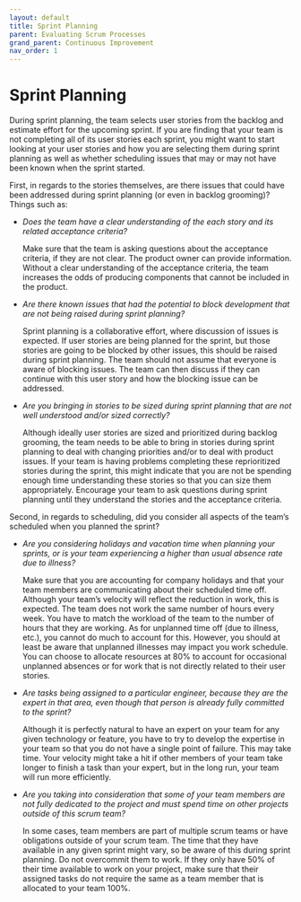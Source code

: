 ```yaml
---
layout: default
title: Sprint Planning
parent: Evaluating Scrum Processes
grand_parent: Continuous Improvement
nav_order: 1
---
```


# Sprint Planning
During sprint planning, the team selects user stories from the backlog and estimate effort for the upcoming sprint. If you are finding that 
your team is not completing all of its user stories each sprint, you might want to start looking at your user stories and how you are selecting 
them during sprint planning as well as whether scheduling issues that may or may not have been known when the sprint started.

First, in regards to the stories themselves, are there issues that could have been addressed during sprint planning (or even in backlog grooming)? Things such as:

*	_Does the team have a clear understanding of the each story and its related acceptance criteria?_

    Make sure that the team is asking questions about the acceptance criteria, if they are not clear. The product owner can provide information. 
Without a clear understanding of the acceptance criteria, the team increases the odds of producing components that cannot be included in the product.

*	_Are there known issues that had the potential to block development that are not being raised during sprint planning?_

    Sprint planning is a collaborative effort, where discussion of issues is expected. If user stories are being planned for the sprint, but 
those stories are going to be blocked by other issues, this should be raised during sprint planning. The team should not assume that 
everyone is aware of blocking issues. The team can then discuss if they can continue with this user story and how the blocking issue can be addressed.

*	_Are you bringing in stories to be sized during sprint planning that are not well understood and/or sized correctly?_

    Although ideally user stories are sized and prioritized during backlog grooming, the team needs to be able to bring in stories during sprint 
planning to deal with changing priorities and/or to deal with product issues. If your team is having problems completing these reprioritized stories 
during the sprint, this might indicate that you are not be spending enough time understanding these stories so that you can size them appropriately. 
Encourage your team to ask questions during sprint planning until they understand the stories and the acceptance criteria.

Second, in regards to scheduling, did you consider all aspects of the team’s scheduled when you planned the sprint?

*	_Are you considering holidays and vacation time when planning your sprints, or is your team experiencing a higher than usual absence rate due to illness?_

    Make sure that you are accounting for company holidays and that your team members are communicating about their scheduled time off. 
Although your team’s velocity will reflect the reduction in work, this is expected. The team does not work the same number of hours every week. 
You have to match the workload of the team to the number of hours that they are working. As for unplanned time off (due to illness, etc.), you 
cannot do much to account for this. However, you should at least be aware that unplanned illnesses may impact you work schedule. You can choose to 
allocate resources at 80% to account for occasional unplanned absences or for work that is not directly related to their user stories.

*	_Are tasks being assigned to a particular engineer, because they are the expert in that area, even though that person is already fully committed to the sprint?_

    Although it is perfectly natural to have an expert on your team for any given technology or feature, you have to try to develop the expertise in 
your team so that you do not have a single point of failure. This may take time. Your velocity might take a hit if other members of your team take 
longer to finish a task than your expert, but in the long run, your team will run more efficiently. 

*	_Are you taking into consideration that some of your team members are not fully dedicated to the project and must spend time on other projects outside of this scrum team?_

    In some cases, team members are part of multiple scrum teams or have obligations outside of your scrum team. The time that they have available 
in any given sprint might vary, so be aware of this during sprint planning. Do not overcommit them to work. If they only have 50% of their time available 
to work on your project, make sure that their assigned tasks do not require the same as a team member that is allocated to your team 100%.
